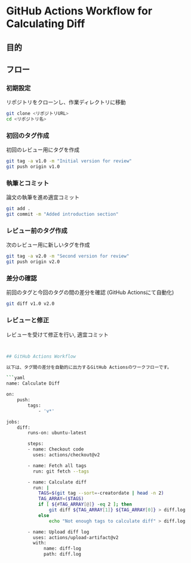 # GitHub Actions Workflow for Calculating Diff

## 目的

## フロー

### 初期設定

リポジトリをクローンし、作業ディレクトリに移動

```sh
git clone <リポジトリURL>
cd <リポジトリ名>
```

### 初回のタグ作成

初回のレビュー用にタグを作成

```sh
git tag -a v1.0 -m "Initial version for review"
git push origin v1.0
```

### 執筆とコミット

論文の執筆を進め適宜コミット

```sh
git add .
git commit -m "Added introduction section"
```

### レビュー前のタグ作成

次のレビュー用に新しいタグを作成

```sh
git tag -a v2.0 -m "Second version for review"
git push origin v2.0
```

### 差分の確認

前回のタグと今回のタグの間の差分を確認 (GitHub Actionsにて自動化)

```sh
git diff v1.0 v2.0
```

### レビューと修正

レビューを受けて修正を行い, 適宜コミット

```sh


## GitHub Actions Workflow

以下は、タグ間の差分を自動的に出力するGitHub Actionsのワークフローです。

```yaml
name: Calculate Diff

on:
    push:
        tags:
            - 'v*'

jobs:
    diff:
        runs-on: ubuntu-latest

        steps:
        - name: Checkout code
          uses: actions/checkout@v2

        - name: Fetch all tags
          run: git fetch --tags

        - name: Calculate diff
          run: |
            TAGS=$(git tag --sort=-creatordate | head -n 2)
            TAG_ARRAY=($TAGS)
            if [ ${#TAG_ARRAY[@]} -eq 2 ]; then
                git diff ${TAG_ARRAY[1]} ${TAG_ARRAY[0]} > diff.log
            else
                echo "Not enough tags to calculate diff" > diff.log

        - name: Upload diff log
          uses: actions/upload-artifact@v2
          with:
              name: diff-log
              path: diff.log
```
